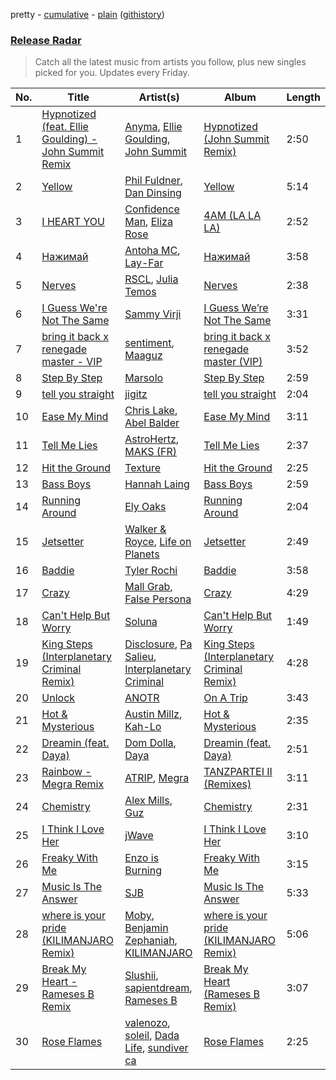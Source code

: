 pretty - [cumulative](/playlists/cumulative/Release%20Radar.md) - [plain](/playlists/plain/37i9dQZEVXbsudmxBFKW7G) ([githistory](https://github.githistory.xyz/vitokorn/spotify-playlist-archive/blob/master/playlists/plain/37i9dQZEVXbsudmxBFKW7G))
### [Release Radar](https://open.spotify.com/playlist/37i9dQZEVXbsudmxBFKW7G)

> Catch all the latest music from artists you follow, plus new singles picked for you. Updates every Friday.

| No. | Title | Artist(s) | Album | Length |
|---|---|---|---|---|
| 1 | [Hypnotized (feat. Ellie Goulding) - John Summit Remix](https://open.spotify.com/track/1VAVEYZlzBp7d8UlWJvaDD) | [Anyma](https://open.spotify.com/artist/4iBwchw0U0GZv5RfVYSMxN), [Ellie Goulding](https://open.spotify.com/artist/0X2BH1fck6amBIoJhDVmmJ), [John Summit](https://open.spotify.com/artist/7kNqXtgeIwFtelmRjWv205) | [Hypnotized (John Summit Remix)](https://open.spotify.com/album/2eZyOgXmahrzJwNeYiilwQ) | 2:50 |
| 2 | [Yellow](https://open.spotify.com/track/4t8UeKgw14wHK9EMrSvZGf) | [Phil Fuldner](https://open.spotify.com/artist/1DKPQBaKEzmQzWG1GwJoXT), [Dan Dinsing](https://open.spotify.com/artist/2igbjUkmglIjb0kTTedO50) | [Yellow](https://open.spotify.com/album/540oEuBJBkTNgXedQm3Ynm) | 5:14 |
| 3 | [I HEART YOU](https://open.spotify.com/track/5YSaWnfbnrHC2ByWY73vdo) | [Confidence Man](https://open.spotify.com/artist/0RwXnFrEoI8tltFvYpJgP6), [Eliza Rose](https://open.spotify.com/artist/4XC335ouK6pXyq4QiIb8bP) | [4AM (LA LA LA)](https://open.spotify.com/album/0TZYUgt86qWofwpst6Tz4J) | 2:52 |
| 4 | [Нажимай](https://open.spotify.com/track/58KBhRtzqRXlnb558fL9Zy) | [Antoha MC](https://open.spotify.com/artist/6OqmKFaRcw0f23m5PQ9CrL), [Lay-Far](https://open.spotify.com/artist/6ERzNHT215iUO0kYb2Zdyw) | [Нажимай](https://open.spotify.com/album/52FbOWJMMYlq849nWljNuq) | 3:58 |
| 5 | [Nerves](https://open.spotify.com/track/2haUSBWvf37ia8I5AgmpVd) | [RSCL](https://open.spotify.com/artist/5pkU7zjIzHgfN1n91e51r3), [Julia Temos](https://open.spotify.com/artist/4sUiTGTyvwqW4SVx4urOac) | [Nerves](https://open.spotify.com/album/3nxV4YFOEn0MK64DNkeEGc) | 2:38 |
| 6 | [I Guess We're Not The Same](https://open.spotify.com/track/36nYS9AwMR06ph6imdjn7J) | [Sammy Virji](https://open.spotify.com/artist/1GuqTQbuixFHD6eBkFwVcb) | [I Guess We’re Not The Same](https://open.spotify.com/album/2qcjJEhyv2SCJOphfOIGZ3) | 3:31 |
| 7 | [bring it back x renegade master - VIP](https://open.spotify.com/track/0iAn4dWx2DuMbBCf3oRuIb) | [sentiment](https://open.spotify.com/artist/5EPWQ2Ol4sOqeoepuxygB6), [Maaguz](https://open.spotify.com/artist/3pqo1sxlqliDlUKMEVJVMt) | [bring it back x renegade master (VIP)](https://open.spotify.com/album/3YJZv6dvtRzgboazhqGd2v) | 3:52 |
| 8 | [Step By Step](https://open.spotify.com/track/4lq48b16GxnFcPHUHJ3FK8) | [Marsolo](https://open.spotify.com/artist/19KqOfazpv8bU6RrVJpLcV) | [Step By Step](https://open.spotify.com/album/0EUqBRFMfBeVFXi9RfdQlO) | 2:59 |
| 9 | [tell you straight](https://open.spotify.com/track/1Cheunopig5ZrxuGe94MtX) | [jigitz](https://open.spotify.com/artist/7sfn5Z6ItzDkOF9cYzxWPZ) | [tell you straight](https://open.spotify.com/album/7r9czA9MzTXbIRv27OtxGq) | 2:04 |
| 10 | [Ease My Mind](https://open.spotify.com/track/04gs2fDnnjT6995ruR1qbk) | [Chris Lake](https://open.spotify.com/artist/5Igpc9iLZ3YGtKeYfSrrOE), [Abel Balder](https://open.spotify.com/artist/0jqbEIAvdjUOi5Za48pzQG) | [Ease My Mind](https://open.spotify.com/album/5tNyT64HOXFDppBvxj1S6h) | 3:11 |
| 11 | [Tell Me Lies](https://open.spotify.com/track/1mhl7bqA67S1oixf9OL00n) | [AstroHertz](https://open.spotify.com/artist/5vaObyIjKlwnyb9PVTtn6c), [MAKS (FR)](https://open.spotify.com/artist/0C3AuNGBY39ioSTA79TzMz) | [Tell Me Lies](https://open.spotify.com/album/1WMwxhN4M44Q1tID5qtoTN) | 2:37 |
| 12 | [Hit the Ground](https://open.spotify.com/track/7wAuksvJErTLz0OHTDJPIa) | [Texture](https://open.spotify.com/artist/1K3a2VWnyszfzzdnT8iu0e) | [Hit the Ground](https://open.spotify.com/album/7yD02x73angL1C9H4dfjCV) | 2:25 |
| 13 | [Bass Boys](https://open.spotify.com/track/7vMU4De9ruZBTCbseWEQUm) | [Hannah Laing](https://open.spotify.com/artist/1QEd635szhierW6gzRiS1o) | [Bass Boys](https://open.spotify.com/album/6TKh7sIL5jpfogX4vGf5P6) | 2:59 |
| 14 | [Running Around](https://open.spotify.com/track/7yNQ5oPcuCC4wTqTcMRIrE) | [Ely Oaks](https://open.spotify.com/artist/2MdFJmUQf3ckA99IhFF9my) | [Running Around](https://open.spotify.com/album/6SgbKsntdtOnmohYEeHi9o) | 2:04 |
| 15 | [Jetsetter](https://open.spotify.com/track/1ngjPnoeRNLB922MFkFUjq) | [Walker & Royce](https://open.spotify.com/artist/1lAwVq9MxNJkB0dEY6xNoV), [Life on Planets](https://open.spotify.com/artist/2EtksajEPOMDkyVKMZi1eO) | [Jetsetter](https://open.spotify.com/album/00SdOGtnnrEIbRnRO2w19F) | 2:49 |
| 16 | [Baddie](https://open.spotify.com/track/5rjt25TLjTlYNNMsTH4wcN) | [Tyler Rochi](https://open.spotify.com/artist/0BLH6e3duvVxx81uiVyBIn) | [Baddie](https://open.spotify.com/album/4ugexXWodMV8uX1MEQIoem) | 3:58 |
| 17 | [Crazy](https://open.spotify.com/track/4CVqYMpHOozDjjdkb32QQY) | [Mall Grab](https://open.spotify.com/artist/7yF6JnFPDzgml2Ytkyl5D7), [False Persona](https://open.spotify.com/artist/0o9eLbvKL4PGG549qygy1o) | [Crazy](https://open.spotify.com/album/4YgiVywFl6ZUK85JZQK4lL) | 4:29 |
| 18 | [Can't Help But Worry](https://open.spotify.com/track/126ybtMM3PXIo6rnwCSe6i) | [Soluna](https://open.spotify.com/artist/2fRP0DEazBFA0FoLvkyHTY) | [Can't Help But Worry](https://open.spotify.com/album/7vJm6qiekHsbQ5HJBSnfwX) | 1:49 |
| 19 | [King Steps (Interplanetary Criminal Remix)](https://open.spotify.com/track/0HhBiXAIb31CXqU1fFXAV0) | [Disclosure](https://open.spotify.com/artist/6nS5roXSAGhTGr34W6n7Et), [Pa Salieu](https://open.spotify.com/artist/290nCNEce1y6rfoJiO2rK7), [Interplanetary Criminal](https://open.spotify.com/artist/6uJ51uV5rYzu1MJkC4CceI) | [King Steps (Interplanetary Criminal Remix)](https://open.spotify.com/album/5bR53wGjNerGEVL2bd0HZs) | 4:28 |
| 20 | [Unlock](https://open.spotify.com/track/5zw1Yus60yIBjFkdS9Jpjj) | [ANOTR](https://open.spotify.com/artist/4p5WgeiPSPpqPDs7T6OkWf) | [On A Trip](https://open.spotify.com/album/0NmQAh2m9ayLitCrFaIjiN) | 3:43 |
| 21 | [Hot & Mysterious](https://open.spotify.com/track/0fs75XwQHj1mdIWUhvNohh) | [Austin Millz](https://open.spotify.com/artist/43UmVQp9qZILibJ5vHq21k), [Kah-Lo](https://open.spotify.com/artist/59iOp415oyqGlBHyAhu4z3) | [Hot & Mysterious](https://open.spotify.com/album/2WUZrYy8Edtl3xmrWWDEAq) | 2:35 |
| 22 | [Dreamin (feat. Daya)](https://open.spotify.com/track/6oWmcKVK6atTCoWVYTdSg1) | [Dom Dolla](https://open.spotify.com/artist/205i7E8fNVfojowcQSfK9m), [Daya](https://open.spotify.com/artist/6Dd3NScHWwnW6obMFbl1BH) | [Dreamin (feat. Daya)](https://open.spotify.com/album/5bDpP9ALCp0z2r0pPmIcbm) | 2:51 |
| 23 | [Rainbow - Megra Remix](https://open.spotify.com/track/6CRAebM5mTJmocZRRh9uVB) | [ATRIP](https://open.spotify.com/artist/4fu0Er7pG6kZZa7Awf3NMI), [Megra](https://open.spotify.com/artist/75JMPNQ1B2A6WZydvs06Ok) | [TANZPARTEI II (Remixes)](https://open.spotify.com/album/1MXxoHqnTYB3LowPeigVVh) | 3:11 |
| 24 | [Chemistry](https://open.spotify.com/track/56Boy642GbI4FKJYmkCqVZ) | [Alex Mills](https://open.spotify.com/artist/6z9EDgWh3ZJZKIJI5Q71Cq), [Guz](https://open.spotify.com/artist/2T86EVnDCP64EaVKRXIcRx) | [Chemistry](https://open.spotify.com/album/6xlkTPHi1ANWAlKBsFXxaa) | 2:31 |
| 25 | [I Think I Love Her](https://open.spotify.com/track/2JkLiT6omy9J7aOcpB9G6B) | [jWave](https://open.spotify.com/artist/0FUSntuT77SPvfqmXxdl7h) | [I Think I Love Her](https://open.spotify.com/album/67E9JS1wtkBlI3oVwZMMka) | 3:10 |
| 26 | [Freaky With Me](https://open.spotify.com/track/3FkNHO9D0laLHu3JwzsfqM) | [Enzo is Burning](https://open.spotify.com/artist/2KIWGryAlZJj1PwpdRTDCB) | [Freaky With Me](https://open.spotify.com/album/4145YlJLd3QJIv7y2CXQqJ) | 3:15 |
| 27 | [Music Is The Answer](https://open.spotify.com/track/1CuhtbbDqwqZy3LBqkNyWf) | [SJB](https://open.spotify.com/artist/5YAU5pUnHiMnTLXc9oeaZP) | [Music Is The Answer](https://open.spotify.com/album/3HyCsLKoenQtPG626UVJ9b) | 5:33 |
| 28 | [where is your pride (KILIMANJARO Remix)](https://open.spotify.com/track/6pnv6pVTESTNwrbyUnaHMM) | [Moby](https://open.spotify.com/artist/3OsRAKCvk37zwYcnzRf5XF), [Benjamin Zephaniah](https://open.spotify.com/artist/43Y2qDsaehzl7U9s2RtFX6), [KILIMANJARO](https://open.spotify.com/artist/4QGD0m9AGZixhuPAzaBeD7) | [where is your pride (KILIMANJARO Remix)](https://open.spotify.com/album/3mLqmVbI5S1vPpRyoBb7TX) | 5:06 |
| 29 | [Break My Heart - Rameses B Remix](https://open.spotify.com/track/3DdPuaXAXkZdSz63LWBQ1K) | [Slushii](https://open.spotify.com/artist/41rVuRHYAiH7ltBTHVR9We), [sapientdream](https://open.spotify.com/artist/4wOqWyXZiVMLchDC2H9CyP), [Rameses B](https://open.spotify.com/artist/06EfEcjc0vdvI6VNL0soIO) | [Break My Heart (Rameses B Remix)](https://open.spotify.com/album/6pVHTzBF1mudj2ANSaZekz) | 3:07 |
| 30 | [Rose Flames](https://open.spotify.com/track/0dUOtIllciK9mXvNsl6IH7) | [valenozo](https://open.spotify.com/artist/3NGcsgjKGbiOCyHSUFrXpZ), [soleil](https://open.spotify.com/artist/7ETxY27poBqP3kbCYJEXlN), [Dada Life](https://open.spotify.com/artist/00sAT5YX8W3xNd1EuqyHw9), [sundiver ca](https://open.spotify.com/artist/2xDxryix4opVzsPKelCZwi) | [Rose Flames](https://open.spotify.com/album/3XKotbMsWuGStH6v9O3DKt) | 2:25 |